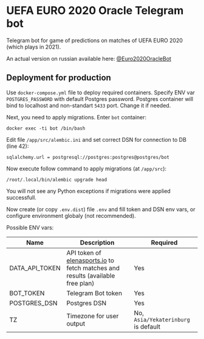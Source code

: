 # UEFA EURO 2020 Oracle Telegram bot

Telegram bot for game of predictions on matches of UEFA EURO 2020 (which plays in 2021).

An actual version on russian available here: [@Euro2020OracleBot](https://t.me/Euro2020OracleBot)

## Deployment for production ##
Use `docker-compose.yml` file to deploy required containers. Specify ENV var `POSTGRES_PASSWORD`
with default Postgres password. Postgres container will bind to localhost and non-standart
`5433` port. Change it if needed. 

Next, you need to apply migrations. Enter `bot` container:

`docker exec -ti bot /bin/bash`

Edit file `/app/src/alembic.ini` and set correct DSN for connection to DB (line 42):

`sqlalchemy.url = postgresql://postgres:postgres@postgres/bot`

Now execute follow command to apply migrations (at `/app/src`):

`/root/.local/bin/alembic upgrade head`

You will not see any Python exceptions if migrations were applied successfull.

Now create (or copy `.env.dist`) file `.env` and fill token and DSN env vars, or configure environment globaly (not recommended).

Possible ENV vars:

| Name | Description | Required |
| ---- | ----------- | -------- |
| DATA_API_TOKEN | API token of [elenasports.io](https://elenasport.io/) to fetch matches and results (available free plan) | Yes |
| BOT_TOKEN | Telegram Bot token | Yes |
| POSTGRES_DSN | Postgres DSN | Yes |
| TZ | Timezone for user output | No, `Asia/Yekaterinburg` is default |
